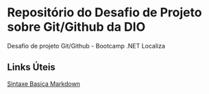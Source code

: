 # Repositório do Desafio de Projeto sobre Git/Github da DIO
Desafio de projeto Git/Github - Bootcamp .NET Localiza

## Links Úteis
[Sintaxe Basica Markdown](https://www.markdownguide.org/basic-syntax/)
